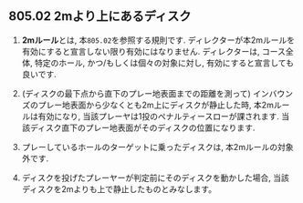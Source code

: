 ## 805.02 2mより上にあるディスク

1. **2mルール**とは, 本`805.02`を参照する規則です.
ディレクターが本2mルールを有効にすると宣言しない限り有効にはなりません.
ディレクターは,
コース全体, 特定のホール, かつ/もしくは個々の対象に対し,
有効にすると宣言しても良いです.

1. (ディスクの最下点から直下のプレー地表面までの距離を測って)
インバウンズのプレー地表面から少なくとも2m上にディスクが静止した時,
本2mルールは有効になり,
当該プレーヤは1投のペナルティースローが課されます.
当該ディスク直下のプレー地表面がそのディスクの位置になります.

1. プレーしているホールのターゲットに乗ったディスクは,
本2mルールの対象外です.

1. ディスクを投げたプレーヤーが判定前にそのディスクを動かした場合,
当該ディスクを2mよりも上で静止したものとみなします。
